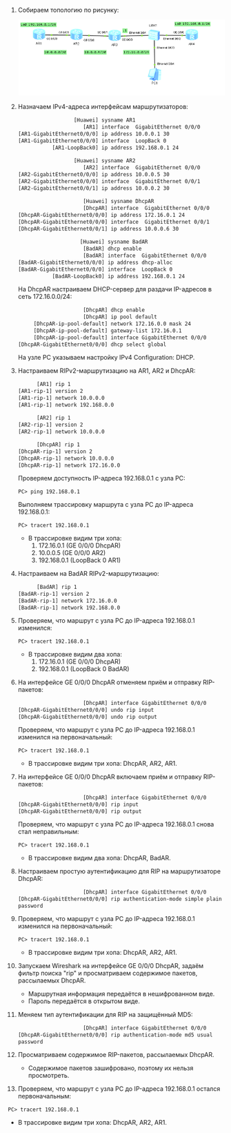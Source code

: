 1. Собираем топологию по рисунку:

   ![Lab_04_4.png](Lab_04_4.png)

2. Назначаем IPv4-адреса интерфейсам маршрутизаторов:

   ```
                     [Huawei] sysname AR1
                        [AR1] interface  GigabitEthernet 0/0/0
   [AR1-GigabitEthernet0/0/0] ip address 10.0.0.1 30
   [AR1-GigabitEthernet0/0/0] interface  LoopBack 0
              [AR1-LoopBack0] ip address 192.168.0.1 24
   ```

   ```
                     [Huawei] sysname AR2
                        [AR2] interface  GigabitEthernet 0/0/0
   [AR2-GigabitEthernet0/0/0] ip address 10.0.0.5 30
   [AR2-GigabitEthernet0/0/0] interface  GigabitEthernet 0/0/1
   [AR2-GigabitEthernet0/0/1] ip address 10.0.0.2 30
   ```

   ```
                        [Huawei] sysname DhcpAR
                        [DhcpAR] interface  GigabitEthernet 0/0/0
   [DhcpAR-GigabitEthernet0/0/0] ip address 172.16.0.1 24
   [DhcpAR-GigabitEthernet0/0/0] interface  GigabitEthernet 0/0/1
   [DhcpAR-GigabitEthernet0/0/1] ip address 10.0.0.6 30
   ```

   ```
                       [Huawei] sysname BadAR
                        [BadAR] dhcp enable
                        [BadAR] interface  GigabitEthernet 0/0/0
   [BadAR-GigabitEthernet0/0/0] ip address dhcp-alloc
   [BadAR-GigabitEthernet0/0/0] interface  LoopBack 0
              [BadAR-LoopBack0] ip address 192.168.0.1 24
   ```

   На DhcpAR настраиваем DHCP-сервер для раздачи IP-адресов в сеть 172.16.0.0/24:

   ```
                        [DhcpAR] dhcp enable
                        [DhcpAR] ip pool default
        [DhcpAR-ip-pool-default] network 172.16.0.0 mask 24
        [DhcpAR-ip-pool-default] gateway-list 172.16.0.1
        [DhcpAR-ip-pool-default] interface GigabitEthernet 0/0/0
   [DhcpAR-GigabitEthernet0/0/0] dhcp select global
   ```

   На узле PC указываем настройку IPv4 Configuration: DHCP.

3. Настраиваем RIPv2-маршрутизацию на AR1, AR2 и DhcpAR:

   ```
         [AR1] rip 1
   [AR1-rip-1] version 2
   [AR1-rip-1] network 10.0.0.0
   [AR1-rip-1] network 192.168.0.0
   ```

   ```
         [AR2] rip 1
   [AR2-rip-1] version 2
   [AR2-rip-1] network 10.0.0.0
   ```

   ```
         [DhcpAR] rip 1
   [DhcpAR-rip-1] version 2
   [DhcpAR-rip-1] network 10.0.0.0
   [DhcpAR-rip-1] network 172.16.0.0
   ```

   Проверяем доступность IP-адреса 192.168.0.1 с узла PC:

   ```
   PC> ping 192.168.0.1
   ```

   Выполняем трассировку маршрута с узла PC до IP-адреса 192.168.0.1:

   ```
   PC> tracert 192.168.0.1
   ```

   - В трассировке видим три хопа:
     1. 172.16.0.1 (GE 0/0/0 DhcpAR)
     2. 10.0.0.5 (GE 0/0/0 AR2)
     3. 192.168.0.1 (LoopBack 0 AR1)

4. Настраиваем на BadAR RIPv2-маршрутизацию:

   ```
         [BadAR] rip 1
   [BadAR-rip-1] version 2
   [BadAR-rip-1] network 172.16.0.0
   [BadAR-rip-1] network 192.168.0.0
   ```

5. Проверяем, что маршрут с узла PC до IP-адреса 192.168.0.1 изменился:

   ```
   PC> tracert 192.168.0.1
   ```

   - В трассировке видим два хопа:
     1. 172.16.0.1 (GE 0/0/0 DhcpAR)
     2. 192.168.0.1 (LoopBack 0 BadAR)

6. На интерфейсе GE 0/0/0 DhcpAR отменяем приём и отправку RIP-пакетов:

   ```
                        [DhcpAR] interface GigabitEthernet 0/0/0
   [DhcpAR-GigabitEthernet0/0/0] undo rip input
   [DhcpAR-GigabitEthernet0/0/0] undo rip output
   ```

   Проверяем, что маршрут с узла PC до IP-адреса 192.168.0.1 изменился на первоначальный:

   ```
   PC> tracert 192.168.0.1
   ```

   - В трассировке видим три хопа: DhcpAR, AR2, AR1.

7. На интерфейсе GE 0/0/0 DhcpAR включаем приём и отправку RIP-пакетов:

   ```
                        [DhcpAR] interface GigabitEthernet 0/0/0
   [DhcpAR-GigabitEthernet0/0/0] rip input
   [DhcpAR-GigabitEthernet0/0/0] rip output
   ```

   Проверяем, что маршрут с узла PC до IP-адреса 192.168.0.1 снова стал неправильным:

   ```
   PC> tracert 192.168.0.1
   ```

   - В трассировке видим два хопа: DhcpAR, BadAR.

8. Настраиваем простую аутентификацию для RIP на маршрутизаторе DhcpAR:

   ```
                        [DhcpAR] interface GigabitEthernet 0/0/0
   [DhcpAR-GigabitEthernet0/0/0] rip authentication-mode simple plain password
   ```

9. Проверяем, что маршрут с узла PC до IP-адреса 192.168.0.1 изменился на первоначальный:

   ```
   PC> tracert 192.168.0.1
   ```

   - В трассировке видим три хопа: DhcpAR, AR2, AR1.

10. Запускаем Wireshark на интерфейсе GE 0/0/0 DhcpAR, задаём фильтр поиска "rip" и просматриваем содержимое пакетов, рассылаемых DhcpAR.

    - Маршрутная информация передаётся в нешифрованном виде.
    - Пароль передаётся в открытом виде.

11. Меняем тип аутентификации для RIP на защищённый MD5:

    ```
                         [DhcpAR] interface GigabitEthernet 0/0/0
    [DhcpAR-GigabitEthernet0/0/0] rip authentication-mode md5 usual password
    ```

12. Просматриваем содержимое RIP-пакетов, рассылаемых DhcpAR.

    - Содержимое пакетов зашифровано, поэтому их нельзя просмотреть.

13. Проверяем, что маршрут с узла PC до IP-адреса 192.168.0.1 остался первоначальным:

   ```
   PC> tracert 192.168.0.1
   ```

   - В трассировке видим три хопа: DhcpAR, AR2, AR1.
